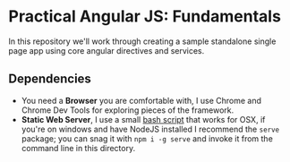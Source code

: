 # Practical Angular JS: Fundamentals

In this repository we'll work through creating a sample standalone single page app using core angular directives and services.

## Dependencies

- You need a **Browser** you are comfortable with, I use Chrome and Chrome Dev Tools for exploring pieces of the framework.
- **Static Web Server**, I use a small [bash script](https://gist.github.com/davemo/5329141#file-bash_profile-L34) that works for OSX, if you're on windows and have NodeJS installed I recommend the `serve` package; you can snag it with `npm i -g serve` and invoke it from the command line in this directory.
